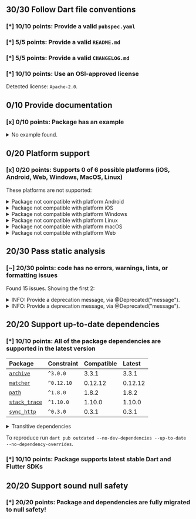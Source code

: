 ## 30/30 Follow Dart file conventions

### [*] 10/10 points: Provide a valid `pubspec.yaml`


### [*] 5/5 points: Provide a valid `README.md`


### [*] 5/5 points: Provide a valid `CHANGELOG.md`


### [*] 10/10 points: Use an OSI-approved license

Detected license: `Apache-2.0`.

## 0/10 Provide documentation

### [x] 0/10 points: Package has an example

<details>
<summary>
No example found.
</summary>

See [package layout](https://dart.dev/tools/pub/package-layout#examples) guidelines on how to add an example.
</details>

## 0/20 Platform support

### [x] 0/20 points: Supports 0 of 6 possible platforms (iOS, Android, Web, Windows, MacOS, Linux)


These platforms are not supported:

<details>
<summary>
Package not compatible with platform Android
</summary>

Because:
* `package:webdriver/async_html.dart` that imports:
* `package:webdriver/src/request/async_xhr_request_client.dart` that imports:
* `dart:html`
</details>
<details>
<summary>
Package not compatible with platform iOS
</summary>

Because:
* `package:webdriver/async_html.dart` that imports:
* `package:webdriver/src/request/async_xhr_request_client.dart` that imports:
* `dart:html`
</details>
<details>
<summary>
Package not compatible with platform Windows
</summary>

Because:
* `package:webdriver/async_html.dart` that imports:
* `package:webdriver/src/request/async_xhr_request_client.dart` that imports:
* `dart:html`
</details>
<details>
<summary>
Package not compatible with platform Linux
</summary>

Because:
* `package:webdriver/async_html.dart` that imports:
* `package:webdriver/src/request/async_xhr_request_client.dart` that imports:
* `dart:html`
</details>
<details>
<summary>
Package not compatible with platform macOS
</summary>

Because:
* `package:webdriver/async_html.dart` that imports:
* `package:webdriver/src/request/async_xhr_request_client.dart` that imports:
* `dart:html`
</details>
<details>
<summary>
Package not compatible with platform Web
</summary>

Because:
* `package:webdriver/async_io.dart` that imports:
* `package:webdriver/src/request/async_io_request_client.dart` that imports:
* `dart:io`
</details>

## 20/30 Pass static analysis

### [~] 20/30 points: code has no errors, warnings, lints, or formatting issues

Found 15 issues. Showing the first 2:

<details>
<summary>
INFO: Provide a deprecation message, via @Deprecated("message").
</summary>

`lib/src/async/web_driver.dart:139:3`

```
    ╷
139 │   @deprecated
    │   ^^^^^^^^^^^
    ╵
```

To reproduce make sure you are using the [lints_core](https://pub.dev/packages/lints) and run `dart analyze lib/src/async/web_driver.dart`
</details>
<details>
<summary>
INFO: Provide a deprecation message, via @Deprecated("message").
</summary>

`lib/src/async/web_element.dart:135:3`

```
    ╷
135 │   @deprecated
    │   ^^^^^^^^^^^
    ╵
```

To reproduce make sure you are using the [lints_core](https://pub.dev/packages/lints) and run `dart analyze lib/src/async/web_element.dart`
</details>

## 20/20 Support up-to-date dependencies

### [*] 10/10 points: All of the package dependencies are supported in the latest version

|Package|Constraint|Compatible|Latest|
|:-|:-|:-|:-|
|[`archive`]|`^3.0.0`|3.3.1|3.3.1|
|[`matcher`]|`^0.12.10`|0.12.12|0.12.12|
|[`path`]|`^1.8.0`|1.8.2|1.8.2|
|[`stack_trace`]|`^1.10.0`|1.10.0|1.10.0|
|[`sync_http`]|`^0.3.0`|0.3.1|0.3.1|

<details><summary>Transitive dependencies</summary>

|Package|Constraint|Compatible|Latest|
|:-|:-|:-|:-|
|[`collection`]|-|1.16.0|1.16.0|
|[`crypto`]|-|3.0.2|3.0.2|
|[`typed_data`]|-|1.3.1|1.3.1|
</details>

To reproduce run `dart pub outdated --no-dev-dependencies --up-to-date --no-dependency-overrides`.

[`archive`]: https://pub.dev/packages/archive
[`matcher`]: https://pub.dev/packages/matcher
[`path`]: https://pub.dev/packages/path
[`stack_trace`]: https://pub.dev/packages/stack_trace
[`sync_http`]: https://pub.dev/packages/sync_http
[`collection`]: https://pub.dev/packages/collection
[`crypto`]: https://pub.dev/packages/crypto
[`typed_data`]: https://pub.dev/packages/typed_data


### [*] 10/10 points: Package supports latest stable Dart and Flutter SDKs


## 20/20 Support sound null safety

### [*] 20/20 points: Package and dependencies are fully migrated to null safety!
